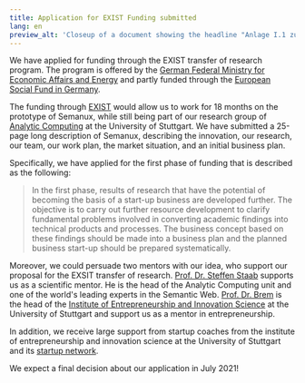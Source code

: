 ```yaml
---
title: Application for EXIST Funding submitted
lang: en
preview_alt: 'Closeup of a document showing the headline "Anlage I.1 zum Antrag auf EXIST-Forschungstransfer. Semanux: Inklusion im Web. Projektbeschreibung."'
---
```


We have applied for funding through the EXIST transfer of research program. The program is offered by the [German Federal Ministry for Economic Affairs and Energy](https://www.bmwi.de/Navigation/EN/Home/home.html) and partly funded through the [European Social Fund in Germany](https://www.esf.de/portal/EN/Home/home.html).

The funding through [EXIST](https://www.exist.de/EN/Programme/EXIST-Transfer-of-Research/content.html) would allow us to work for 18 months on the prototype of Semanux, while still being part of our research group of [Analytic Computing](https://www.ipvs.uni-stuttgart.de/departments/ac/) at the University of Stuttgart.
We have submitted a 25-page long description of Semanux, describing the innovation, our research, our team, our work plan, the market situation, and an initial business plan.

Specifically, we have applied for the first phase of funding that is described as the following:

> In the first phase, results of research that have the potential of becoming the basis of a start-up business are developed further. The objective is to carry out further resource development to clarify fundamental problems involved in converting academic findings into technical products and processes. The business concept based on these findings should be made into a business plan and the planned business start-up should be prepared systematically.

Moreover, we could persuade two mentors with our idea, who support our proposal for the EXSIT transfer of research. [Prof. Dr. Steffen Staab](https://www.ipvs.uni-stuttgart.de/institute/team/Staab-00001) supports us as a scientific mentor. He is the head of the Analytic Computing unit and one of the world's leading experts in the Semantic Web. [Prof. Dr. Brem](https://www.eni.uni-stuttgart.de/en/institute/team/Brem-00002) is the head of the [Institute of Entrepreneurship and Innovation Science](https://www.eni.uni-stuttgart.de/en/) at the University of Stuttgart and support us as a mentor in entrepreneurship.

In addition, we receive large support from startup coaches from the institute of entrepreneurship and innovation science at the University of Stuttgart and its [startup network](https://www.tti-stuttgart.de).

We expect a final decision about our application in July 2021!